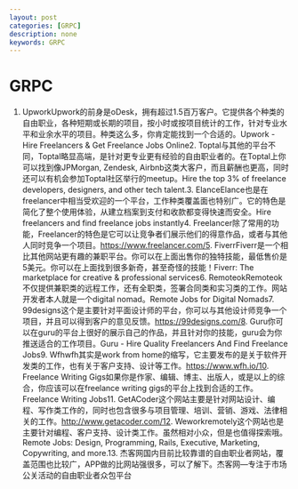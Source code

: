 ```yaml
---
layout: post
categories: [GRPC]
description: none
keywords: GRPC
---
```

# GRPC


1. UpworkUpwork的前身是oDesk，拥有超过1.5百万客户。它提供各个种类的自由职业，各种短期或长期的项目，按小时或按项目统计的工作，针对专业水平和业余水平的项目。种类这么多，你肯定能找到一个合适的。Upwork - Hire Freelancers & Get Freelance Jobs Online2. Toptal与其他的平台不同，Toptal略显高端，是针对更专业更有经验的自由职业者的。在Toptal上你可以找到像JPMorgan, Zendesk, Airbnb这类大客户，而且薪酬也更高，同时还可以有机会参加Toptal社区举行的meetup。Hire the top 3% of freelance developers, designers, and other tech talent.3. ElanceElance也是在freelancer中相当受欢迎的一个平台，工作种类覆盖面也特别广。它的特色是简化了整个使用体验，从建立档案到支付和收款都变得快速而安全。Hire freelancers and find freelance jobs instantly4. Freelancer除了常用的功能，Freelancer的特色是它可以让竞争者们展示他们的得意作品，或者与其他人同时竞争一个项目。https://www.freelancer.com/5. FiverrFiverr是一个相比其他网站更有趣的兼职平台。你可以在上面出售你的独特技能，最低售价是5美元。你可以在上面找到很多新奇，甚至奇怪的技能！Fiverr: The marketplace for creative & professional services6. RemoteokRemoteok不仅提供兼职类的远程工作，还有全职类，签署合同类和实习类的工作。网站开发者本人就是一个digital nomad。Remote Jobs for Digital Nomads7. 99designs这个是主要针对平面设计师的平台，你可以与其他设计师竞争一个项目，并且可以得到客户的意见反馈。https://99designs.com/8. Guru你可以在guru的平台上很好的展示自己的作品，并且针对你的技能，guru会为你推送适合的工作项目。Guru - Hire Quality Freelancers And Find Freelance Jobs9. Wfhwfh其实是work from home的缩写，它主要发布的是关于软件开发类的工作，也有关于客户支持、设计等工作。https://www.wfh.io/10. Freelance Writing Gigs如果你是作家、编辑、博主、出版人，或是以上的综合，你应该可以在freelance writing gigs的平台上找到合适的工作。Freelance Writing Jobs11. GetACoder这个网站主要是针对网站设计、编程、写作类工作的，同时也包含很多与项目管理、培训、营销、游戏、法律相关的工作。http://www.getacoder.com/12. Weworkremotely这个网站也是主要针对编程、客户支持、设计类工作。虽然相对小众，但是也值得探索哦。Remote Jobs: Design, Programming, Rails, Executive, Marketing, Copywriting, and more.13. 杰客网国内目前比较靠谱的自由职业者网站，覆盖范围也比较广，APP做的比网站强很多，可以了解下。杰客网—专注于市场公关活动的自由职业者众包平台